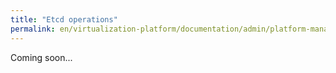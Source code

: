 ```yaml
---
title: "Etcd operations"
permalink: en/virtualization-platform/documentation/admin/platform-management/control-plane-settings/etcd.html
---
```


Coming soon...
